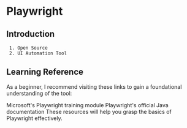 
# Playwright



## Introduction
     1. Open Source
     2. UI Automation Tool

## Learning Reference
As a beginner, I recommend visiting these links to gain a foundational understanding of the tool:

Microsoft's Playwright training module
Playwright's official Java documentation
These resources will help you grasp the basics of Playwright effectively.



